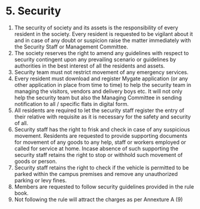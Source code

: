 # 5. Security

<ol class="main-list">
<li class="custom-number" data-num="5.1">The security of society and its assets is the responsibility of every resident in the society. Every resident is requested to be vigilant about it and in case of any doubt or suspicion raise the matter immediately with the Security Staff or Management Committee.</li>

<li class="custom-number" data-num="5.2">The society reserves the right to amend any guidelines with respect to security contingent upon any prevailing scenario or guidelines by authorities in the best interest of all the residents and assets.</li>

<li class="custom-number" data-num="5.3">Security team must not restrict movement of any emergency services.
</li>

<li class="custom-number" data-num="5.4">Every resident must download and register Mygate application (or any other application in place from time to time) to help the security team in managing the visitors, vendors and delivery boys etc. It will not only help the security team but also the Managing Committee in sending notification to all / specific flats in digital form.</li>

<li class="custom-number" data-num="5.5">All residents are required to let the security staff register the entry of their relative with requisite as it is necessary for the safety and security of all.</li>

<li class="custom-number" data-num="5.6">Security staff has the right to frisk and check in case of any suspicious movement. Residents are requested to provide supporting documents for movement of any goods to any help, staff or workers employed or called for service at home. Incase absence of such supporting the security staff retains the right to stop or withhold such movement of goods or person.</li>

<li class="custom-number" data-num="5.7">Security staff retains the right to check if the vehicle is permitted to be parked within the campus premises and remove any unauthorized parking or levy fines.</li>

<li class="custom-number" data-num="5.8">Members are requested to follow security guidelines provided in the rule book.</li>

<li class="custom-number" data-num="5.9">Not following the rule will attract the charges as per Annexture A (9)</li>
</ol>
